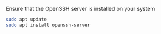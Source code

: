 Ensure that the OpenSSH server is installed on your system
```sh
sudo apt update
sudo apt install openssh-server
```

